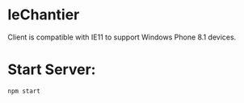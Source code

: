 # leChantier

Client is compatible with IE11 to support Windows Phone 8.1 devices.


# Start Server:

````
npm start
````